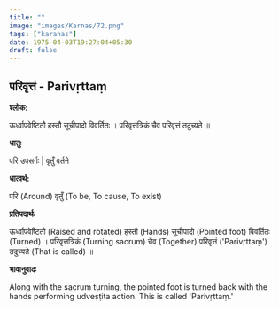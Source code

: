 ```yaml
---
title: ""
image: "images/Karnas/72.png"
tags: ["karanas"]
date: 1975-04-03T19:27:04+05:30
draft: false
---
```


## परिवृत्तं - Parivṛttaṃ

**श्लोक:**

ऊर्ध्वापवेष्टितौ हस्तौ सूचीपादो विवर्तितः । परिवृत्तत्रिकं चैव परिवृत्तं तदुच्यते ॥

**धातुः**

परि उपसर्गः |
​वृतुँ वर्तने

**धात्वर्थ:**

परि (Around)
वृतुँ (To be, To cause, To exist)

**प्रतिपदार्थः**

ऊर्ध्वापवेष्टितौ (Raised and rotated) हस्तौ (Hands) सूचीपादो (Pointed foot) विवर्तितः (Turned) । परिवृत्तत्रिकं (Turning sacrum) चैव (Together) परिवृत्तं ('Parivṛttaṃ') तदुच्यते (That is called) ॥

**भावानुवादः**

Along with the sacrum turning, the pointed foot is turned back with the hands performing udveṣṭita action. This is called 'Parivṛttaṃ.'
